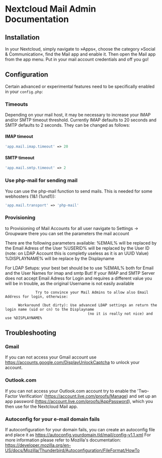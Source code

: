 # Nextcloud Mail Admin Documentation

## Installation

In your Nextcloud, simply navigate to »Apps«, choose the category »Social & Communication«, find the Mail app and enable it.
Then open the Mail app from the app menu. Put in your mail account credentials and off you go!

## Configuration

Certain advanced or experimental features need to be specifically enabled in your `config.php`:

### Timeouts
Depending on your mail host, it may be necessary to increase your IMAP and/or SMTP timeout threshold. Currently IMAP defaults to 20 seconds and SMTP defaults to 2 seconds. They can be changed as follows:

#### IMAP timeout
```php
'app.mail.imap.timeout' => 20
```
#### SMTP timeout
```php
'app.mail.smtp.timeout' => 2
```
### Use php-mail for sending mail
You can use the php-mail function to send mails. This is needed for some webhosters (1&1 (1und1)):
```php
'app.mail.transport' => 'php-mail'
```
### Provisioning
to Provisioning of Mail Accounts for all user navigate to Settings -> Groupware
there you can set the parameters the mail account

There are the following parameters available:
	%EMAIL%  will be replaced by the Email Adress of the User
	%USERID% will be replaced by the User ID (note: on LDAP Account this is completly useless as it is an UUID Value)
	%DISPLAYNAME% will be replace by the Displayname

For LDAP Setups:  your best bet should be to use %EMAIL% both for Email and the User Names for imap and smtp
                  But! If your IMAP and SMTP Server does not accept Email Adress for Login and requires a different value
                  you will be in trouble, as the original Username is not easily available

                  Try to convince your Mail Admins to allow also Email Address for login, otherwise:

		  Workaround (but dirty): Use advanced LDAP settings an return the login name (uid or cn) to the Displayname
                                          (no it is really not nice) and use %DISPLAYNAME%


## Troubleshooting

### Gmail

If you can not access your Gmail account use https://accounts.google.com/DisplayUnlockCaptcha to unlock your account.

### Outlook.com

If you can not access your Outlook.com account try to enable the 'Two-Factor Verification' (https://account.live.com/proofs/Manage) and set up an app password (https://account.live.com/proofs/AppPassword), which you then use for the Nextcloud Mail app.

### Autoconfig for your e-mail domain fails

If autoconfiguration for your domain fails, you can create an autoconfig file and place it as https://autoconfig.yourdomain.tld/mail/config-v1.1.xml
For more information please refer to Mozilla's documentation:
https://developer.mozilla.org/en-US/docs/Mozilla/Thunderbird/Autoconfiguration/FileFormat/HowTo

